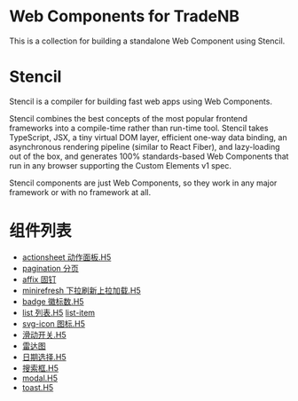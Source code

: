 # Web Components for TradeNB

This is a collection for building a standalone Web Component using Stencil.

# Stencil

Stencil is a compiler for building fast web apps using Web Components.

Stencil combines the best concepts of the most popular frontend frameworks into a compile-time rather than run-time tool.  Stencil takes TypeScript, JSX, a tiny virtual DOM layer, efficient one-way data binding, an asynchronous rendering pipeline (similar to React Fiber), and lazy-loading out of the box, and generates 100% standards-based Web Components that run in any browser supporting the Custom Elements v1 spec.

Stencil components are just Web Components, so they work in any major framework or with no framework at all.

# 组件列表

 * [actionsheet 动作面板.H5](./src/components/actionsheet/readme.md)
 * [pagination 分页](./src/components/pagination/readme.md)
 * [affix 固钉](./src/components/affix/readme.md)
 * [minirefresh 下拉刷新上拉加载.H5](./src/components/minirefresh/)
 * [badge 徽标数.H5](./src/components/badge/readme.md)
 * [list 列表.H5](./src/components/list/readme.md) [list-item](./src/components/list-item/readme.md)
 * [svg-icon 图标.H5](./src/components/svg-icon/readme.md)
 * [滑动开关.H5](./src/components/switch/readme.md)
 * [雷达图](./src/components/canvas-radar/readme.md)
 * [日期选择.H5](./src/components/picker/datetime/)
 * [搜索框.H5](./src/components/search-bar/)
 * [modal.H5](./src/components/modal/)
 * [toast.H5](./src/components/toast/)